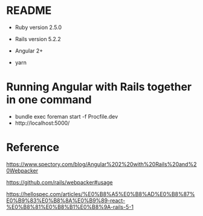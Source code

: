 # README

* Ruby version 2.5.0

* Rails version 5.2.2

* Angular 2+

* yarn

# Running Angular with Rails together in one command
- bundle exec foreman start -f Procfile.dev
- http://localhost:5000/

# Reference
https://www.spectory.com/blog/Angular%202%20with%20Rails%20and%20Webpacker

https://github.com/rails/webpacker#usage

https://hellospec.com/articles/%E0%B8%A5%E0%B8%AD%E0%B8%87%E0%B9%83%E0%B8%8A%E0%B9%89-react-%E0%B8%81%E0%B8%B1%E0%B8%9A-rails-5-1
